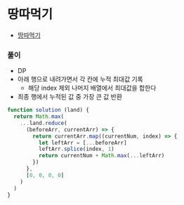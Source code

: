 # 땅따먹기

- [땅따먹기](https://programmers.co.kr/learn/courses/30/lessons/12913)

### 풀이

- DP
- 아래 행으로 내려가면서 각 칸에 누적 최대값 기록
  - 해당 index 제외 나머지 배열에서 최대값을 합한다
- 최종 행에서 누적된 값 중 가장 큰 값 반환

```javascript
function solution (land) {
  return Math.max(
    ...land.reduce(
      (beforeArr, currentArr) => {
        return currentArr.map((currentNum, index) => {
          let leftArr = [...beforeArr]
          leftArr.splice(index, 1)
          return currentNum + Math.max(...leftArr)
        })
      },
      [0, 0, 0, 0]
    )
  )
}
```
